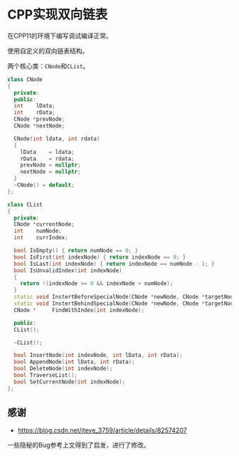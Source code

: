 # CPP实现双向链表

在CPP11的环境下编写调试编译正常。

使用自定义的双向链表结构。

两个核心类：`CNode`和`CList`。

```cpp
class CNode
{
  private:
  public:
  int    lData;
  int    rData;
  CNode *prevNode;
  CNode *nextNode;

  CNode(int ldata, int rdata)
  {
    lData    = ldata;
    rData    = rdata;
    prevNode = nullptr;
    nextNode = nullptr;
  }
  ~CNode() = default;
};
```

```cpp
class CList
{
  private:
  CNode *currentNode;
  int    numNode;
  int    currIndex;

  bool IsEmpty() { return numNode == 0; }
  bool IsFirst(int indexNode) { return indexNode == 0; }
  bool IsLast(int indexNode) { return indexNode == numNode - 1; }
  bool IsUnvalidIndex(int indexNode)
  {
    return !(indexNode >= 0 && indexNode < numNode);
  }
  static void InstertBeforeSpecialNode(CNode *newNode, CNode *targetNode);
  static void InstertBehindSpecialNode(CNode *newNode, CNode *targetNode);
  CNode *     FindWithIndex(int indexNode);

  public:
  CList();

  ~CList();

  bool InsertNode(int indexNode, int lData, int rData);
  bool AppendNode(int lData, int rData);
  bool DeleteNode(int indexNode);
  bool TraverseList();
  bool SetCurrentNode(int indexNode);
};
```

## 感谢

* https://blog.csdn.net/iteye_3759/article/details/82574207

一些隐秘的Bug参考上文得到了启发，进行了修改。
